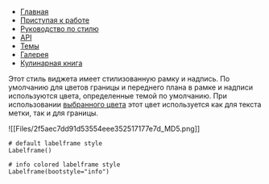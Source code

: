 -   [Главная](https://ttkbootstrap.readthedocs.io/en/latest/)
-   [Приступая к работе](https://ttkbootstrap.readthedocs.io/en/latest/gettingstarted/installation/)
-   [Руководство по стилю](https://ttkbootstrap.readthedocs.io/en/latest/styleguide/)
-   [API](https://ttkbootstrap.readthedocs.io/en/latest/api/)
-   [Темы](https://ttkbootstrap.readthedocs.io/en/latest/themes/)
-   [Галерея](https://ttkbootstrap.readthedocs.io/en/latest/gallery/)
-   [Кулинарная книга](https://ttkbootstrap.readthedocs.io/en/latest/cookbook/)

[](https://github.com/israel-dryer/ttkbootstrap/edit/master/docs/styleguide/labelframe.md "Редактировать эту страницу")

Этот стиль виджета имеет стилизованную рамку и надпись. По умолчанию для цветов границы и переднего плана в рамке и надписи используются цвета, определенные темой по умолчанию. При использовании [выбранного цвета](https://ttkbootstrap.readthedocs.io/en/latest/styleguide/#colors) этот цвет используется как для текста метки, так и для границы.

![[Files/2f5aec7dd91d53554eee352517177e7d_MD5.png]]

```
# default labelframe style
Labelframe()

# info colored labelframe style
Labelframe(bootstyle="info")

```